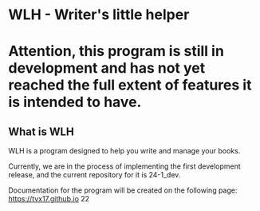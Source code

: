 # WLH - Writer's little helper

# Attention, this program is still in development and has not yet reached the full extent of features it is intended to have.

## What is WLH
WLH is a program designed to help you write and manage your books.

Currently, we are in the process of implementing the first development release, and the current repository for it is 24-1_dev.

Documentation for the program will be created on the following page: https://tvx17.github.io
22
